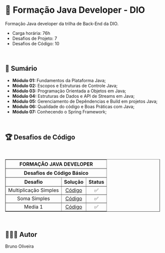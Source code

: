 # 📌 **Formação Java Developer - DIO**
Formação Java developer da trilha de Back-End da DIO.

- Carga horária: 76h
- Desafios de Projeto: 7
- Desafios de Código: 10

<br>

## 📎 **Sumário**

- **Módulo 01:** Fundamentos da Plataforma Java;
- **Módulo 02:** Escopos e Estruturas de Controle Java;
- **Módulo 03:** Programação Orientada a Objetos em Java;
- **Módulo 04:** Estruturas de Dados e API de Streams em Java;
- **Módulo 05:** Gerenciamento de Depêndencias e Build em projetos Java;
- **Módulo 06:** Qualidade do código e Boas Práticas com Java;
- **Módulo 07:** Conhecendo o Spring Framework;

<br>

## 🏆 **Desafios de Código**

<br>

<table border=1>
    <tr>
        <th colspan="3" style="text-align:center"><b>FORMAÇÃO JAVA DEVELOPER</b></th>
    </tr>
    <tr>
        <th colspan="3" style="text-align:center">Desafios de Código Básico</th>
    </tr>
    <tr>
        <th style="text-align:center">Desafio</th>
        <th style="text-align:center">Solução</th>
        <th style="text-align:center">Status</th>
    </tr>
    <tr>
        <td align="center">Multiplicação Simples</td>
        <td align="center"><a href="#">Código</a></td>
        <td align="center">✅</td>
    </tr>
    <tr>
        <td align="center">Soma Simples</td>
        <td align="center"><a href="#">Código</a></td>
        <td align="center">✅</td>
    </tr>
    <tr>
        <td align="center">Media 1</td>
        <td align="center"><a href="#">Código</a></td>
        <td align="center">✅</td>
    </tr>
</table>

<br>

## 🙋🏻‍♂️ Autor
Bruno Oliveira
